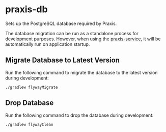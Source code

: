 # praxis-db
Sets up the PostgreSQL database required by Praxis.

The database migration can be run as a standalone process for development purposes. However, when using the [praxis-service](../praxis-service), it
will be automatically run on application startup.

## Migrate Database to Latest Version
Run the following command to migrate the database to the latest version during development:

    ./gradlew flywayMigrate
    
## Drop Database
Run the following command to drop the database during development:

    ./gradlew flywayClean
